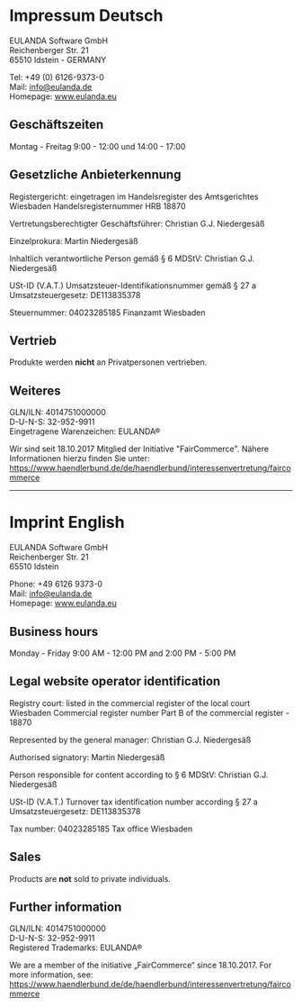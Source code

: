﻿---
weight: 100
lastMod: 2023-06-03T11:49:14
---

# Impressum Deutsch

EULANDA Software GmbH<br />Reichenberger Str. 21<br />65510 Idstein - GERMANY

Tel: +49 (0) 6126-9373-0<br />Mail: info@eulanda.de<br />Homepage: www.eulanda.eu

## Geschäftszeiten

Montag - Freitag 9:00 - 12:00 und 14:00 - 17:00

## Gesetzliche Anbieterkennung

Registergericht: eingetragen im Handelsregister des Amtsgerichtes Wiesbaden Handelsregisternummer HRB 18870

Vertretungsberechtigter Geschäftsführer: Christian G.J. Niedergesäß

Einzelprokura: Martin Niedergesäß

Inhaltlich verantwortliche Person gemäß § 6 MDStV: Christian G.J. Niedergesäß

USt-ID (V.A.T.) Umsatzsteuer-Identifikationsnummer gemäß § 27 a Umsatzsteuergesetz: DE113835378

Steuernummer: 04023285185 Finanzamt Wiesbaden

## Vertrieb

Produkte werden **nicht** an Privatpersonen vertrieben.

## Weiteres

GLN/ILN: 4014751000000<br />D-U-N-S: 32-952-9911<br />Eingetragene Warenzeichen: EULANDA®

Wir sind seit 18.10.2017 Mitglied der Initiative "FairCommerce".
Nähere Informationen hierzu finden Sie unter:
https://www.haendlerbund.de/de/haendlerbund/interessenvertretung/faircommerce

<hr>

# Imprint English

EULANDA Software GmbH<br />Reichenberger Str. 21<br />65510 Idstein

Phone: +49 6126 9373-0<br />Mail: info@eulanda.de<br />Homepage: www.eulanda.eu

## Business hours

Monday - Friday 9:00 AM - 12:00 PM and 2:00 PM - 5:00 PM

## Legal website operator identification

Registry court: listed in the commercial register of the local court Wiesbaden Commercial register number Part B of the commercial register - 18870

Represented by the general manager: Christian G.J. Niedergesäß

Authorised signatory: Martin Niedergesäß

Person responsible for content according to § 6 MDStV: Christian G.J. Niedergesäß

USt-ID (V.A.T.) Turnover tax identification number according § 27 a Umsatzsteuergesetz: DE113835378

Tax number: 04023285185 Tax office Wiesbaden

## Sales 

Products are **not** sold to private individuals.

## Further information

GLN/ILN: 4014751000000<br />D-U-N-S: 32-952-9911<br />Registered Trademarks: EULANDA®

We are a member of the initiative „FairCommerce“ since 18.10.2017.
For more information, see: 
https://www.haendlerbund.de/de/haendlerbund/interessenvertretung/faircommerce
